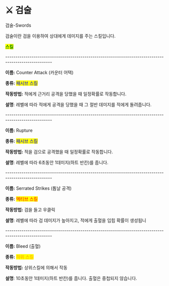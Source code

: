 # ⚔️ 검술

검술-Swords



검술이란 검을 이용하여 상대에게 데미지를 주는 스킬입니다.



<mark style="color:green;">**스킬**</mark>

\-----------------------------------------------------------------------------------------------------

**이름:** Counter Attack (카운터 어택)

**종류:** <mark style="color:blue;">패시브 스킬</mark>

**작동방법:** 적에게 근거리 공격을 당했을 때 일정확률로 작동합니다.

**설명**: 레벨에 따라 적에게 공격을 당했을 때 그 절반 데미지를 적에게 돌려줍니다.

\-----------------------------------------------------------------------------------------------------

**이름:** Rupture

**종류:** <mark style="color:blue;">패시브 스킬</mark>

**작동방법:** 적을 검으로 공격했을 때 일정확률로 작동합니다.

**설명**: 레벨에 따라 6초동안 1데미지(하트 반칸)를 줍니다.

\-----------------------------------------------------------------------------------------------------

**이름:** Serrated Strikes (톱날 공격)

**종류:** <mark style="color:red;">엑티브 스킬</mark>

**작동방법:** 검을 들고 우클릭

**설명**: 레벨에 따라 검 데미지가 높아지고, 적에게 출혈을 입힙 확률이 생성됩니

\-----------------------------------------------------------------------------------------------------

**이름:** Bleed (출혈)

**종류:** <mark style="color:orange;">하위 스킬</mark>

**작동방법:** 상위스킬에 의해서 작동

**설명**: 10초동안 1데미지(하트 반칸)를 줍니다. 출혈은 중첩되지 않습니다.

